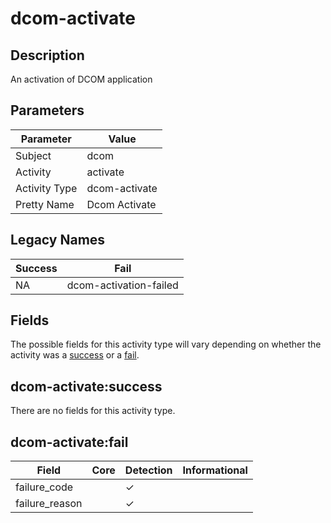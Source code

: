 dcom-activate
=============

Description
-----------
An activation of DCOM application

Parameters
----------
| Parameter     | Value         |
| ------------- | ------------- |
| Subject       | dcom          |
| Activity      | activate      |
| Activity Type | dcom-activate |
| Pretty Name   | Dcom Activate |

Legacy Names
------------
| Success | Fail                       |
| ------- | -------------------------- |
| NA<br>  | dcom-activation-failed<br> |

Fields
------

The possible fields for this activity type will vary depending on whether the activity was a [success](#dcom-activatesuccess) or a [fail](#dcom-activatefail).


dcom-activate:success
---------------------

There are no fields for this activity type.


dcom-activate:fail
------------------

| Field          | Core | Detection | Informational |
| -------------- | ---- | --------- | ------------- |
| failure_code   |      | &#10003;  |               |
| failure_reason |      | &#10003;  |               |